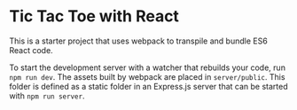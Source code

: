 # Tic Tac Toe with React

This is a starter project that uses webpack to transpile and bundle ES6 React code. 

To start the development server with a watcher that rebuilds your code, run `npm run dev`. The assets built by webpack are placed in `server/public`. This folder is defined as a static folder in an Express.js server that can be started with `npm run server`.
